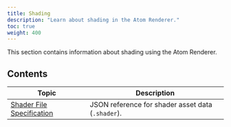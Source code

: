 ```yaml
---
title: Shading
description: "Learn about shading in the Atom Renderer."
toc: true
weight: 400
---
```


This section contains information about shading using the Atom Renderer.

## Contents
| Topic                        | Description |
|--------------------------------------|---------|
| [Shader File Specification](shader-file-spec/) | JSON reference for shader asset data (`.shader`). |
